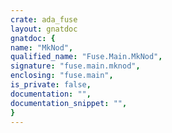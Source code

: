 ```yaml
---
crate: ada_fuse
layout: gnatdoc
gnatdoc: {
name: "MkNod",
qualified_name: "Fuse.Main.MkNod",
signature: "fuse.main.mknod",
enclosing: "fuse.main",
is_private: false,
documentation: "",
documentation_snippet: "",
}
---
```

